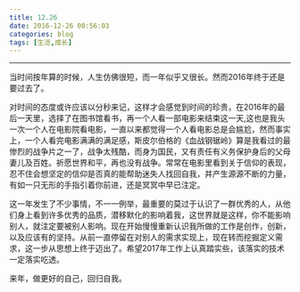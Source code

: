 ```yaml
---
title: 12.26
date: 2016-12-26 00:56:03
categories: blog
tags: [生活,成长]
---
```


------

当时间按年算的时候，人生仿佛很短，而一年似乎又很长。然而2016年终于还是要过去了。

对时间的态度或许应该以分秒来记，这样才会感觉到时间的珍贵，在2016年的最后一天里，选择了在图书馆看书，再一个人看一部电影来结束这一天,这也是我头一次一个人在电影院看电影，一直以来都觉得一个人看电影总是会尴尬，然而事实上，一个人看完电影满满的满足感，斯皮尔伯格的《血战钢锯岭》算是我看过的最惨烈的战争片之一了，战争太残酷，而身为国民，又有责任有义务保护身后的父母妻儿及百姓。祈愿世界和平，再也没有战争。常常在电影里看到关于信仰的表现，忍不住会想坚定的信仰是否真的能帮助迷失人找回自我，并产生源源不断的力量，有如一只无形的手指引着你前进，还是冥冥中早已注定。
	
这一年发生了不少事情，不一一例举，最重要的莫过于认识了一群优秀的人，从他们身上看到许多优秀的品质，潜移默化的影响着我，这世界就是这样，你不能影响别人，就注定要被别人影响。现在开始慢慢重新认识我所做的工作是创作，创新，以及应该有的坚持。从前一直停留在对别人的需求实现上，现在转而挖掘定义需求，这一步从思想上终于迈出了。希望2017年工作上认真踏实些，该落实的技术一定落实吃透。

来年，做更好的自己，回归自我。

